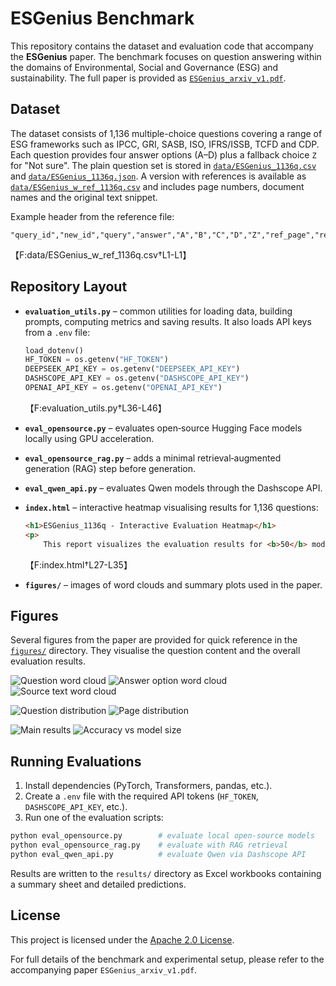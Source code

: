 # ESGenius Benchmark

This repository contains the dataset and evaluation code that accompany the **ESGenius** paper. The benchmark focuses on question answering within the domains of Environmental, Social and Governance (ESG) and sustainability. The full paper is provided as [`ESGenius_arxiv_v1.pdf`](ESGenius_arxiv_v1.pdf).

## Dataset

The dataset consists of 1,136 multiple-choice questions covering a range of ESG frameworks such as IPCC, GRI, SASB, ISO, IFRS/ISSB, TCFD and CDP. Each question provides four answer options (A–D) plus a fallback choice `Z` for "Not sure". The plain question set is stored in [`data/ESGenius_1136q.csv`](data/ESGenius_1136q.csv) and [`data/ESGenius_1136q.json`](data/ESGenius_1136q.json). A version with references is available as [`data/ESGenius_w_ref_1136q.csv`](data/ESGenius_w_ref_1136q.csv) and includes page numbers, document names and the original text snippet.

Example header from the reference file:

```csv
"query_id","new_id","query","answer","A","B","C","D","Z","ref_page","ref_doc","source_text"
```
【F:data/ESGenius_w_ref_1136q.csv†L1-L1】

## Repository Layout

- **`evaluation_utils.py`** – common utilities for loading data, building prompts, computing metrics and saving results. It also loads API keys from a `.env` file:

  ```python
  load_dotenv()
  HF_TOKEN = os.getenv("HF_TOKEN")
  DEEPSEEK_API_KEY = os.getenv("DEEPSEEK_API_KEY")
  DASHSCOPE_API_KEY = os.getenv("DASHSCOPE_API_KEY")
  OPENAI_API_KEY = os.getenv("OPENAI_API_KEY")
  ```
  【F:evaluation_utils.py†L36-L46】

- **`eval_opensource.py`** – evaluates open‑source Hugging Face models locally using GPU acceleration.
- **`eval_opensource_rag.py`** – adds a minimal retrieval‑augmented generation (RAG) step before generation.
- **`eval_qwen_api.py`** – evaluates Qwen models through the Dashscope API.
- **`index.html`** – interactive heatmap visualising results for 1,136 questions:

  ```html
  <h1>ESGenius_1136q - Interactive Evaluation Heatmap</h1>
  <p>
      This report visualizes the evaluation results for <b>50</b> models tested on <b>1136</b> questions from the <b>ESGenius_1136q</b> benchmark dataset.
  ```
  【F:index.html†L27-L35】

- **`figures/`** – images of word clouds and summary plots used in the paper.

## Figures

Several figures from the paper are provided for quick reference in the
[`figures/`](figures/) directory. They visualise the question content and the
overall evaluation results.

![Question word cloud](figures/ESGenius_QA_question_wordcloud.png)
![Answer option word cloud](figures/ESGenius_QA_option_wordcloud.png)
![Source text word cloud](figures/ESGenius_Source_Text_wordcloud.png)

![Question distribution](figures/num_questions_distribution_pie.png)
![Page distribution](figures/pages_distribution_pie.png)

![Main results](figures/main_results.png)
![Accuracy vs model size](figures/acc_vs_model_size.png)

## Running Evaluations

1. Install dependencies (PyTorch, Transformers, pandas, etc.).
2. Create a `.env` file with the required API tokens (`HF_TOKEN`, `DASHSCOPE_API_KEY`, etc.).
3. Run one of the evaluation scripts:

```bash
python eval_opensource.py        # evaluate local open‑source models
python eval_opensource_rag.py    # evaluate with RAG retrieval
python eval_qwen_api.py          # evaluate Qwen via Dashscope API
```

Results are written to the `results/` directory as Excel workbooks containing a summary sheet and detailed predictions.

## License

This project is licensed under the [Apache 2.0 License](LICENSE).

For full details of the benchmark and experimental setup, please refer to the accompanying paper `ESGenius_arxiv_v1.pdf`.
